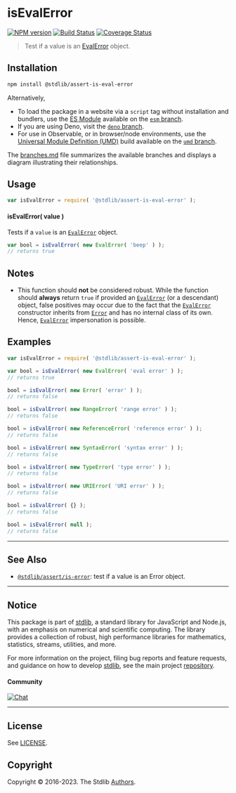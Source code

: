 <!--

@license Apache-2.0

Copyright (c) 2018 The Stdlib Authors.

Licensed under the Apache License, Version 2.0 (the "License");
you may not use this file except in compliance with the License.
You may obtain a copy of the License at

   http://www.apache.org/licenses/LICENSE-2.0

Unless required by applicable law or agreed to in writing, software
distributed under the License is distributed on an "AS IS" BASIS,
WITHOUT WARRANTIES OR CONDITIONS OF ANY KIND, either express or implied.
See the License for the specific language governing permissions and
limitations under the License.

-->

# isEvalError

[![NPM version][npm-image]][npm-url] [![Build Status][test-image]][test-url] [![Coverage Status][coverage-image]][coverage-url] <!-- [![dependencies][dependencies-image]][dependencies-url] -->

> Test if a value is an [EvalError][mdn-eval-error] object.

<!-- Section to include introductory text. Make sure to keep an empty line after the intro `section` element and another before the `/section` close. -->

<section class="intro">

</section>

<!-- /.intro -->

<!-- Package usage documentation. -->

<section class="installation">

## Installation

```bash
npm install @stdlib/assert-is-eval-error
```

Alternatively,

-   To load the package in a website via a `script` tag without installation and bundlers, use the [ES Module][es-module] available on the [`esm` branch][esm-url].
-   If you are using Deno, visit the [`deno` branch][deno-url].
-   For use in Observable, or in browser/node environments, use the [Universal Module Definition (UMD)][umd] build available on the [`umd` branch][umd-url].

The [branches.md][branches-url] file summarizes the available branches and displays a diagram illustrating their relationships.

</section>

<section class="usage">

## Usage

```javascript
var isEvalError = require( '@stdlib/assert-is-eval-error' );
```

#### isEvalError( value )

Tests if a `value` is an [`EvalError`][mdn-eval-error] object.

```javascript
var bool = isEvalError( new EvalError( 'beep' ) );
// returns true
```

</section>

<!-- /.usage -->

<!-- Package usage notes. Make sure to keep an empty line after the `section` element and another before the `/section` close. -->

<section class="notes">

## Notes

-   This function should **not** be considered robust. While the function should **always** return `true` if provided an [`EvalError`][mdn-eval-error] (or a descendant) object, false positives may occur due to the fact that the [`EvalError`][mdn-eval-error] constructor inherits from [`Error`][mdn-error] and has no internal class of its own. Hence, [`EvalError`][mdn-eval-error] impersonation is possible.

</section>

<!-- /.notes -->

<!-- Package usage examples. -->

<section class="examples">

## Examples

<!-- eslint no-undef: "error" -->

```javascript
var isEvalError = require( '@stdlib/assert-is-eval-error' );

var bool = isEvalError( new EvalError( 'eval error' ) );
// returns true

bool = isEvalError( new Error( 'error' ) );
// returns false

bool = isEvalError( new RangeError( 'range error' ) );
// returns false

bool = isEvalError( new ReferenceError( 'reference error' ) );
// returns false

bool = isEvalError( new SyntaxError( 'syntax error' ) );
// returns false

bool = isEvalError( new TypeError( 'type error' ) );
// returns false

bool = isEvalError( new URIError( 'URI error' ) );
// returns false

bool = isEvalError( {} );
// returns false

bool = isEvalError( null );
// returns false
```

</section>

<!-- /.examples -->

<!-- Section to include cited references. If references are included, add a horizontal rule *before* the section. Make sure to keep an empty line after the `section` element and another before the `/section` close. -->

<section class="references">

</section>

<!-- /.references -->

<!-- Section for related `stdlib` packages. Do not manually edit this section, as it is automatically populated. -->

<section class="related">

* * *

## See Also

-   <span class="package-name">[`@stdlib/assert/is-error`][@stdlib/assert/is-error]</span><span class="delimiter">: </span><span class="description">test if a value is an Error object.</span>

</section>

<!-- /.related -->

<!-- Section for all links. Make sure to keep an empty line after the `section` element and another before the `/section` close. -->


<section class="main-repo" >

* * *

## Notice

This package is part of [stdlib][stdlib], a standard library for JavaScript and Node.js, with an emphasis on numerical and scientific computing. The library provides a collection of robust, high performance libraries for mathematics, statistics, streams, utilities, and more.

For more information on the project, filing bug reports and feature requests, and guidance on how to develop [stdlib][stdlib], see the main project [repository][stdlib].

#### Community

[![Chat][chat-image]][chat-url]

---

## License

See [LICENSE][stdlib-license].


## Copyright

Copyright &copy; 2016-2023. The Stdlib [Authors][stdlib-authors].

</section>

<!-- /.stdlib -->

<!-- Section for all links. Make sure to keep an empty line after the `section` element and another before the `/section` close. -->

<section class="links">

[npm-image]: http://img.shields.io/npm/v/@stdlib/assert-is-eval-error.svg
[npm-url]: https://npmjs.org/package/@stdlib/assert-is-eval-error

[test-image]: https://github.com/stdlib-js/assert-is-eval-error/actions/workflows/test.yml/badge.svg?branch=main
[test-url]: https://github.com/stdlib-js/assert-is-eval-error/actions/workflows/test.yml?query=branch:main

[coverage-image]: https://img.shields.io/codecov/c/github/stdlib-js/assert-is-eval-error/main.svg
[coverage-url]: https://codecov.io/github/stdlib-js/assert-is-eval-error?branch=main

<!--

[dependencies-image]: https://img.shields.io/david/stdlib-js/assert-is-eval-error.svg
[dependencies-url]: https://david-dm.org/stdlib-js/assert-is-eval-error/main

-->

[chat-image]: https://img.shields.io/gitter/room/stdlib-js/stdlib.svg
[chat-url]: https://gitter.im/stdlib-js/stdlib/

[stdlib]: https://github.com/stdlib-js/stdlib

[stdlib-authors]: https://github.com/stdlib-js/stdlib/graphs/contributors

[umd]: https://github.com/umdjs/umd
[es-module]: https://developer.mozilla.org/en-US/docs/Web/JavaScript/Guide/Modules

[deno-url]: https://github.com/stdlib-js/assert-is-eval-error/tree/deno
[umd-url]: https://github.com/stdlib-js/assert-is-eval-error/tree/umd
[esm-url]: https://github.com/stdlib-js/assert-is-eval-error/tree/esm
[branches-url]: https://github.com/stdlib-js/assert-is-eval-error/blob/main/branches.md

[stdlib-license]: https://raw.githubusercontent.com/stdlib-js/assert-is-eval-error/main/LICENSE

[mdn-error]: https://developer.mozilla.org/en-US/docs/Web/JavaScript/Reference/Global_Objects/Error

[mdn-eval-error]: https://developer.mozilla.org/en-US/docs/Web/JavaScript/Reference/Global_Objects/EvalError

<!-- <related-links> -->

[@stdlib/assert/is-error]: https://github.com/stdlib-js/assert-is-error

<!-- </related-links> -->

</section>

<!-- /.links -->
